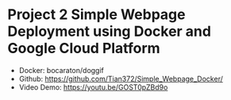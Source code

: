 # Project 2 Simple Webpage Deployment using Docker and Google Cloud Platform

- Docker: bocaraton/doggif
- Github: https://github.com/Tian372/Simple_Webpage_Docker/
- Video Demo: https://youtu.be/GOST0pZBd9o
